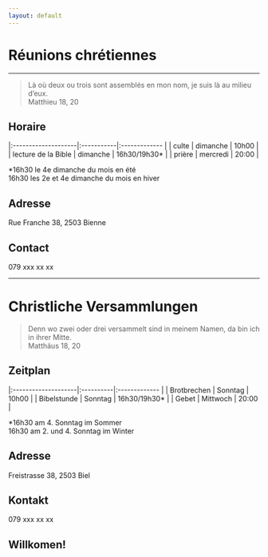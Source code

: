 ```yaml
---
layout: default
---
```


# Réunions chrétiennes

* * *

> Là où deux ou trois sont assemblés en mon nom, je suis là au milieu d’eux.\
> Matthieu 18, 20

## Horaire

|:--------------------|:-----------|:------------- |
| culte               | dimanche   | 10h00         |
| lecture de la Bible | dimanche   | 16h30/19h30*  |
| prière              | mercredi   | 20:00         |

*16h30 le 4e dimanche du mois en été\
16h30 les 2e et 4e dimanche du mois en hiver

## Adresse
Rue Franche 38, 2503 Bienne

## Contact
079 xxx xx xx

* * *

# Christliche Versammlungen

> Denn wo zwei oder drei versammelt sind in meinem Namen, da bin ich in ihrer Mitte.\
> Matthäus 18, 20

## Zeitplan

|:--------------------|:----------|:------------- |
| Brotbrechen         | Sonntag   | 10h00         |
| Bibelstunde         | Sonntag   | 16h30/19h30*  |
| Gebet               | Mittwoch  | 20:00         |

*16h30 am 4. Sonntag im Sommer\
16h30 am 2. und 4. Sonntag im Winter

## Adresse
Freistrasse 38, 2503 Biel

## Kontakt
079 xxx xx xx

## Willkomen!
